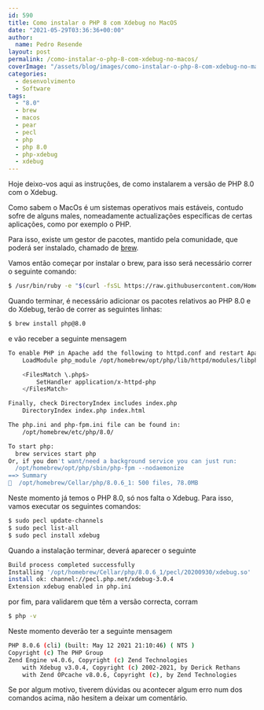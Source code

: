 ```yaml
---
id: 590
title: Como instalar o PHP 8 com Xdebug no MacOS
date: "2021-05-29T03:36:36+00:00"
author:
  name: Pedro Resende
layout: post
permalink: /como-instalar-o-php-8-com-xdebug-no-macos/
coverImage: "/assets/blog/images/como-instalar-o-php-8-com-xdebug-no-macos/php8.svg"
categories:
  - desenvolvimento
  - Software
tags:
  - "8.0"
  - brew
  - macos
  - pear
  - pecl
  - php
  - php 8.0
  - php-xdebug
  - xdebug
---
```


Hoje deixo-vos aqui as instruções, de como instalarem a versão de PHP 8.0 com o Xdebug.

Como sabem o MacOs é um sistemas operativos mais estáveis, contudo sofre de alguns males, nomeadamente actualizações específicas de certas aplicações, como por exemplo o PHP.

Para isso, existe um gestor de pacotes, mantido pela comunidade, que poderá ser instalado, chamado de <a href="https://brew.sh/" target="_blank" rel="noopener">brew</a>.

Vamos então começar por instalar o brew, para isso será necessário correr o seguinte comando:

```bash
$ /usr/bin/ruby -e "$(curl -fsSL https://raw.githubusercontent.com/Homebrew/install/master/install)"
```

Quando terminar, é necessário adicionar os pacotes relativos ao PHP 8.0 e do Xdebug, terão de correr as seguintes linhas:

```bash
$ brew install php@8.0
```

e vão receber a seguinte mensagem

```bash
To enable PHP in Apache add the following to httpd.conf and restart Apache:
    LoadModule php_module /opt/homebrew/opt/php/lib/httpd/modules/libphp.so

    <FilesMatch \.php$>
        SetHandler application/x-httpd-php
    </FilesMatch>

Finally, check DirectoryIndex includes index.php
    DirectoryIndex index.php index.html

The php.ini and php-fpm.ini file can be found in:
    /opt/homebrew/etc/php/8.0/

To start php:
  brew services start php
Or, if you don't want/need a background service you can just run:
  /opt/homebrew/opt/php/sbin/php-fpm --nodaemonize
==> Summary
🍺  /opt/homebrew/Cellar/php/8.0.6_1: 500 files, 78.0MB
```

Neste momento já temos o PHP 8.0, só nos falta o Xdebug. Para isso, vamos executar os seguintes comandos:

```bash
$ sudo pecl update-channels 
$ sudo pecl list-all
$ sudo pecl install xdebug
```

Quando a instalação terminar, deverá aparecer o seguinte

```bash
Build process completed successfully
Installing '/opt/homebrew/Cellar/php/8.0.6_1/pecl/20200930/xdebug.so'
install ok: channel://pecl.php.net/xdebug-3.0.4
Extension xdebug enabled in php.ini
```

por fim, para validarem que têm a versão correcta, corram

```bash
$ php -v
```

Neste momento deverão ter a seguinte mensagem

```bash
PHP 8.0.6 (cli) (built: May 12 2021 21:10:46) ( NTS )
Copyright (c) The PHP Group
Zend Engine v4.0.6, Copyright (c) Zend Technologies
    with Xdebug v3.0.4, Copyright (c) 2002-2021, by Derick Rethans
    with Zend OPcache v8.0.6, Copyright (c), by Zend Technologies
```

Se por algum motivo, tiverem dúvidas ou acontecer algum erro num dos comandos acima, não hesitem a deixar um comentário.
